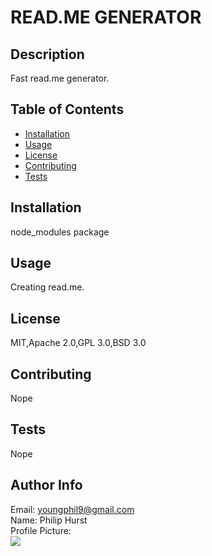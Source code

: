 # READ.ME GENERATOR

## Description <span id="d"></span> 
Fast read.me generator.
 
## Table of Contents 
 <ul><li><a href="#i">Installation</a></li><li><a href="#u">Usage</a></li><li><a href="#l">License</a></li><li><a href="#c">Contributing</a></li><li><a href="#t">Tests</a></li></ul> 
 
## Installation <span id="i"></span> 
node_modules package 
 
## Usage <span id="u"></span> 
Creating read.me. 
 
## License <span id="l"></span> 
MIT,Apache 2.0,GPL 3.0,BSD 3.0 
 
## Contributing <span id="c"></span> 
Nope 
 
## Tests <span id="t"></span> 
Nope 
 
## Author Info 
 Email: youngphil9@gmail.com<br>
 Name: Philip Hurst<br>
 Profile Picture: <br> ![](https://avatars.githubusercontent.com/u/60010868?) 
 
